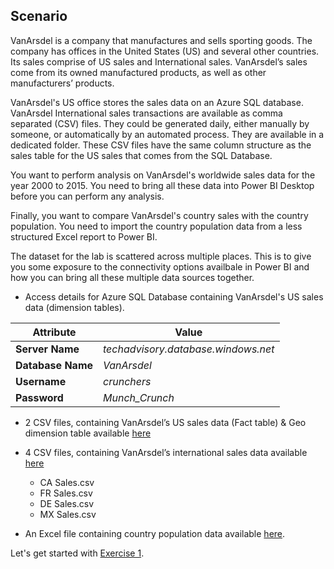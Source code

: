## Scenario

VanArsdel is a company that manufactures and sells sporting goods. The company has offices in the United States (US) and several other countries. Its sales comprise of US sales and International sales. VanArsdel’s sales come from its owned manufactured products, as well as other manufacturers’ products.

VanArsdel's US office stores the sales data on an Azure SQL database. VanArsdel International sales transactions are available as comma separated (CSV) files. They could be generated daily, either manually by someone, or automatically by an automated process. They are available in a dedicated folder. These CSV files have the same column structure as the sales table for the US sales that comes from the SQL Database.

You want to perform analysis on VanArsdel's worldwide sales data for the year 2000 to 2015. You need to bring all these data into Power BI Desktop before you can perform any analysis. 

Finally, you want to compare VanArsdel's country sales with the country population. You need to import the country population data from a less structured Excel report to Power BI.

The dataset for the lab is scattered across multiple places. This is to give you some exposure to the connectivity options availbale in Power BI and how you can bring all these multiple data sources together. 

- Access details for Azure SQL Database containing VanArsdel's US sales data (dimension tables).

Attribute | Value
--- | --- 
**Server Name** |*techadvisory.database.windows.net*
**Database Name** |*VanArsdel*
**Username**| *crunchers*
**Password**| *Munch_Crunch*

- 2 CSV files, containing VanArsdel’s US sales data (Fact table) & Geo dimension table available [here](https://github.com/BDO-Australia/MunchAndCrunch/blob/master/Session2/Data/VanArsdel.zip) 

- 4 CSV files, containing VanArsdel’s international sales data available [here](https://github.com/BDO-Australia/MunchAndCrunch/blob/master/Session2/Data/InternationalSales.zip)

    - CA Sales.csv
    - FR Sales.csv
    - DE Sales.csv
    - MX Sales.csv

- An Excel file containing country population data available [here](https://github.com/BDO-Australia/MunchAndCrunch/blob/master/Session2/Data/CountryPopulationByYear.zip).

Let's get started with [Exercise 1](https://github.com/BDO-Australia/MunchAndCrunch/blob/master/Session2/2.%20Exercise-1.md).